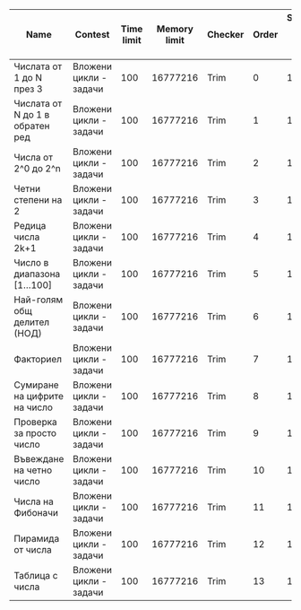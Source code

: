| Name                            | Contest                | Time limit | Memory limit | Checker | Order | Source code size limit |
|---------------------------------|------------------------|------------|--------------|---------|-------|------------------------|
| Числата от 1 до N през 3        | Вложени цикли - задачи | 100        | 16777216     | Trim    |  0    | 16384                  |
| Числата от N до 1 в обратен ред | Вложени цикли - задачи | 100        | 16777216     | Trim    |  1    | 16384                  |
| Числа от 2^0 до 2^n             | Вложени цикли - задачи | 100        | 16777216     | Trim    |  2    | 16384                  |
| Четни степени на 2              | Вложени цикли - задачи | 100        | 16777216     | Trim    |  3    | 16384                  |
| Редица числа 2k+1               | Вложени цикли - задачи | 100        | 16777216     | Trim    |  4    | 16384                  |
| Число в диапазона [1…100]       | Вложени цикли - задачи | 100        | 16777216     | Trim    |  5    | 16384                  |
| Най-голям общ делител (НОД)     | Вложени цикли - задачи | 100        | 16777216     | Trim    |  6    | 16384                  |
| Факториел                       | Вложени цикли - задачи | 100        | 16777216     | Trim    |  7    | 16384                  |
| Сумиране на цифрите на число    | Вложени цикли - задачи | 100        | 16777216     | Trim    |  8    | 16384                  |
| Проверка за просто число        | Вложени цикли - задачи | 100        | 16777216     | Trim    |  9    | 16384                  |
| Въвеждане на четно число        | Вложени цикли - задачи | 100        | 16777216     | Trim    | 10    | 16384                  |
| Числа на Фибоначи               | Вложени цикли - задачи | 100        | 16777216     | Trim    | 11    | 16384                  |
| Пирамида от числа               | Вложени цикли - задачи | 100        | 16777216     | Trim    | 12    | 16384                  |
| Таблица с числа                 | Вложени цикли - задачи | 100        | 16777216     | Trim    | 13    | 16384                  |
